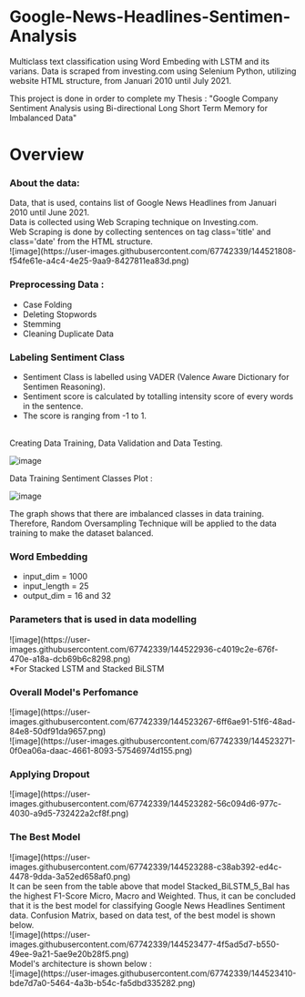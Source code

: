 # Google-News-Headlines-Sentimen-Analysis
Multiclass text classification using Word Embeding with LSTM and its varians.
Data is scraped from investing.com using Selenium Python, utilizing website HTML structure, from Januari 2010 until July 2021.

This project is done in order to complete my Thesis : "Google Company Sentiment Analysis using Bi-directional Long Short Term Memory for Imbalanced Data"

Overview
========
<h3>About the data: </h3>
Data, that is used, contains list of Google News Headlines from Januari 2010 until June 2021. <br/>
Data is collected using Web Scraping technique on Investing.com. <br/>
Web Scraping is done by collecting sentences on tag class='title' and class='date' from the HTML structure.<br/>
![image](https://user-images.githubusercontent.com/67742339/144521808-f54fe61e-a4c4-4e25-9aa9-8427811ea83d.png) <br/>
<h3>Preprocessing Data :</h3>

* Case Folding
* Deleting Stopwords
* Stemming
* Cleaning Duplicate Data

<h3>Labeling Sentiment Class</h3>

* Sentiment Class is labelled using VADER (Valence Aware Dictionary for Sentimen Reasoning).
* Sentiment score is calculated by totalling intensity score of every words in the sentence.
* The score is ranging from -1 to 1.

<br/>
Creating Data Training, Data Validation and Data Testing.<br/>

![image](https://user-images.githubusercontent.com/67742339/144522295-5e13d850-4b99-4a44-9ebb-ba0533d146ec.png)

Data Training Sentiment Classes Plot : <br/>

![image](https://user-images.githubusercontent.com/67742339/144522229-244d9fbe-835a-4f02-9222-df9fcde3077c.png)

The graph shows that there are imbalanced classes in data training. Therefore, Random Oversampling Technique will be applied to the data training to make the dataset balanced. <br/>
<h3>Word Embedding</h3>

* input_dim = 1000
* input_length = 25
* output_dim = 16 and 32

<h3>Parameters that is used in data modelling</h3>
![image](https://user-images.githubusercontent.com/67742339/144522936-c4019c2e-676f-470e-a18a-dcb69b6c8298.png)
</br> *For Stacked LSTM and Stacked BiLSTM
</br>

<h3>Overall Model's Perfomance</h3>
![image](https://user-images.githubusercontent.com/67742339/144523267-6ff6ae91-51f6-48ad-84e8-50df91da9657.png)
</br>
![image](https://user-images.githubusercontent.com/67742339/144523271-0f0ea06a-daac-4661-8093-57546974d155.png)
</br>
<h3>Applying Dropout</h3>
![image](https://user-images.githubusercontent.com/67742339/144523282-56c094d6-977c-4030-a9d5-732422a2cf8f.png)
<h3>The Best Model</h3>
![image](https://user-images.githubusercontent.com/67742339/144523288-c38ab392-ed4c-4478-9dda-3a52ed658af0.png)
</br>
It can be seen from the table above that model Stacked_BiLSTM_5_Bal has the highest F1-Score Micro, Macro and Weighted. Thus, it can be concluded that it is the best model for classifying Google News Headlines Sentiment data. Confusion Matrix, based on data test, of the best model is shown below. </br>
![image](https://user-images.githubusercontent.com/67742339/144523477-4f5ad5d7-b550-49ee-9a21-5ae9e20b28f5.png)
<br/>
Model's architecture is shown below : <br/>
![image](https://user-images.githubusercontent.com/67742339/144523410-bde7d7a0-5464-4a3b-b54c-fa5dbd335282.png)
<br/>
